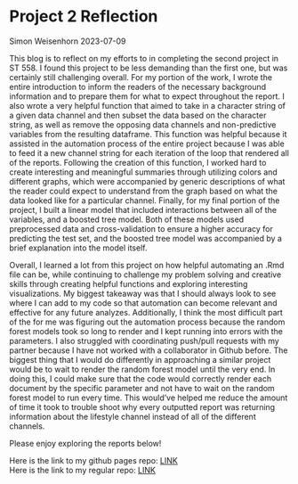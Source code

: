 Project 2 Reflection
================
Simon Weisenhorn
2023-07-09

This blog is to reflect on my efforts to in completing the second
project in ST 558. I found this project to be less demanding than the
first one, but was certainly still challenging overall. For my portion
of the work, I wrote the entire introduction to inform the readers of
the necessary background information and to prepare them for what to
expect throughout the report. I also wrote a very helpful function that
aimed to take in a character string of a given data channel and then
subset the data based on the character string, as well as remove the
opposing data channels and non-predictive variables from the resulting
dataframe. This function was helpful because it assisted in the
automation process of the entire project because I was able to feed it a
new channel string for each iteration of the loop that rendered all of
the reports. Following the creation of this function, I worked hard to
create interesting and meaningful summaries through utilizing colors and
different graphs, which were accompanied by generic descriptions of what
the reader could expect to understand from the graph based on what the
data looked like for a particular channel. Finally, for my final portion
of the project, I built a linear model that included interactions
between all of the variables, and a boosted tree model. Both of these
models used preprocessed data and cross-validation to ensure a higher
accuracy for predicting the test set, and the boosted tree model was
accompanied by a brief explanation into the model itself.

Overall, I learned a lot from this project on how helpful automating an
.Rmd file can be, while continuing to challenge my problem solving and
creative skills through creating helpful functions and exploring
interesting visualizations. My biggest takeaway was that I should always
look to see where I can add to my code so that automation can become
relevant and effective for any future analyzes. Additionally, I think
the most difficult part of the for me was figuring out the automation
process because the random forest models took so long to render and I
kept running into errors with the parameters. I also struggled with
coordinating push/pull requests with my partner because I have not
worked with a collaborator in Github before. The biggest thing that I
would do differently in approaching a similar project would be to wait
to render the random forest model until the very end. In doing this, I
could make sure that the code would correctly render each document by
the specific parameter and not have to wait on the random forest model
to run every time. This would’ve helped me reduce the amount of time it
took to trouble shoot why every outputted report was returning
information about the lifestyle channel instead of all of the different
channels.

Please enjoy exploring the reports below!

Here is the link to my github pages repo:
[LINK](https://saziz12.github.io/ST558-Project2/)  
Here is the link to my regular repo:
[LINK](https://github.com/saziz12/ST558-Project2)
